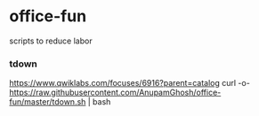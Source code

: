 # office-fun
scripts to reduce labor

### tdown
https://www.qwiklabs.com/focuses/6916?parent=catalog
curl -o- https://raw.githubusercontent.com/AnupamGhosh/office-fun/master/tdown.sh | bash
